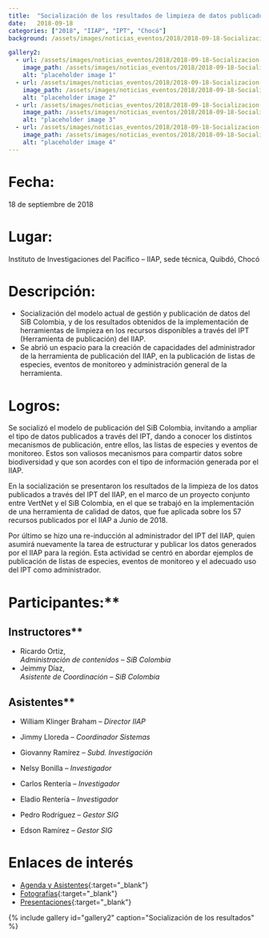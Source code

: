 ```yaml
---
title:  "Socialización de los resultados de limpieza de datos publicados a través del ipt del IIAP"
date:   2018-09-18
categories: ["2018", "IIAP", "IPT", "Chocó"]
background: /assets/images/noticias_eventos/2018/2018-09-18-Socializacion-resultados-ipt-IIAP-01.jpg

gallery2:
  - url: /assets/images/noticias_eventos/2018/2018-09-18-Socializacion-resultados-ipt-IIAP-02.jpg
    image_path: /assets/images/noticias_eventos/2018/2018-09-18-Socializacion-resultados-ipt-IIAP-06.jpg
    alt: "placeholder image 1"
  - url: /assets/images/noticias_eventos/2018/2018-09-18-Socializacion-resultados-ipt-IIAP-03.jpg
    image_path: /assets/images/noticias_eventos/2018/2018-09-18-Socializacion-resultados-ipt-IIAP-07.jpg
    alt: "placeholder image 2"
  - url: /assets/images/noticias_eventos/2018/2018-09-18-Socializacion-resultados-ipt-IIAP-04.jpg
    image_path: /assets/images/noticias_eventos/2018/2018-09-18-Socializacion-resultados-ipt-IIAP-08.jpg
    alt: "placeholder image 3"
  - url: /assets/images/noticias_eventos/2018/2018-09-18-Socializacion-resultados-ipt-IIAP-05.jpg
    image_path: /assets/images/noticias_eventos/2018/2018-09-18-Socializacion-resultados-ipt-IIAP-09.jpg
    alt: "placeholder image 4"
---
```


# Fecha:  
18 de septiembre de 2018  

# Lugar:  
Instituto de Investigaciones del Pacífico – IIAP, sede técnica, Quibdó, Chocó

# Descripción:  
+ Socialización del modelo actual de gestión y publicación de datos del SiB Colombia, y de los resultados obtenidos de la implementación de herramientas de limpieza en los recursos disponibles a través del IPT (Herramienta de publicación)  del IIAP.
+ Se abrió un espacio para la creación de capacidades del administrador de la herramienta de publicación del IIAP, en la publicación de listas de especies, eventos de monitoreo y administración general de la herramienta.
 

# Logros:  
Se socializó el modelo de publicación del SiB Colombia, invitando a ampliar el tipo de datos publicados a través del IPT, dando a conocer los distintos mecanismos de publicación, entre ellos, las listas de especies y eventos de monitoreo. Estos son valiosos mecanismos para compartir datos sobre biodiversidad y que son acordes con el tipo de información generada por el IIAP.  

En la socialización se presentaron los resultados de la limpieza de los datos publicados a través del IPT del IIAP, en el marco de un proyecto conjunto entre VertNet y el SiB Colombia, en el que se trabajó en la implementación de una herramienta de calidad de datos, que fue aplicada sobre los 57 recursos publicados por el IIAP a Junio de 2018.  

Por último se hizo una re-inducción al administrador del IPT del IIAP, quien asumirá nuevamente la tarea de estructurar y publicar los datos generados por el IIAP para la región. Esta actividad se centró en abordar ejemplos de publicación de listas de especies, eventos de monitoreo y el adecuado uso del IPT como administrador.  


# Participantes:**  

## Instructores**  

+ Ricardo Ortiz,  
*Administración de contenidos – SiB Colombia*
+ Jeimmy Díaz,  
*Asistente de Coordinación – SiB Colombia*

## Asistentes**  
- William Klinger Braham – *Director IIAP*

- Jimmy Lloreda – *Coordinador Sistemas*

- Giovanny  Ramírez – *Subd. Investigación*

- Nelsy Bonilla – *Investigador*

- Carlos Rentería – *Investigador*

- Eladio Rentería – *Investigador*

- Pedro Rodríguez – *Gestor SIG*

- Edson Ramírez – *Gestor SIG*

# Enlaces de interés

* [Agenda y Asistentes](https://drive.google.com/drive/folders/18NZ92OQEdekl1SY6uqNc1QljvO0VXzmz?usp=sharing){:target="_blank"}
* [Fotografías](https://drive.google.com/drive/folders/1DNs8glSsGeyTa4RqSGd_ynZ_AfESkSNg?usp=sharing){:target="_blank"}
* [Presentaciones](https://drive.google.com/drive/folders/1e5vhfgqjTBZFGS0VqPS2Ke-Duc3ER49J?usp=sharing){:target="_blank"}


{% include gallery id="gallery2" caption="Socialización de los resultados" %}
